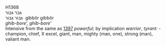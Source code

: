 H1368  
גּבּר גּבּור  
גִּבּוֹר גִּבּוֹר ‎ gibbôr gibbôr  
*ghib-bore‘,* *ghib-bore‘*  
Intensive from the same as [1397](h1397) *powerful*; by implication
*warrior*, *tyrant: -* champion, chief, X excel, giant, man, mighty
(man, one), strong (man), valiant man.  
